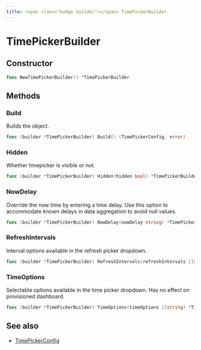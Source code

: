 ```yaml
---
title: <span class="badge builder"></span> TimePickerBuilder
---
```

# <span class="badge builder"></span> TimePickerBuilder

## Constructor

```go
func NewTimePickerBuilder() *TimePickerBuilder
```
## Methods

### <span class="badge object-method"></span> Build

Builds the object.

```go
func (builder *TimePickerBuilder) Build() (TimePickerConfig, error)
```

### <span class="badge object-method"></span> Hidden

Whether timepicker is visible or not.

```go
func (builder *TimePickerBuilder) Hidden(hidden bool) *TimePickerBuilder
```

### <span class="badge object-method"></span> NowDelay

Override the now time by entering a time delay. Use this option to accommodate known delays in data aggregation to avoid null values.

```go
func (builder *TimePickerBuilder) NowDelay(nowDelay string) *TimePickerBuilder
```

### <span class="badge object-method"></span> RefreshIntervals

Interval options available in the refresh picker dropdown.

```go
func (builder *TimePickerBuilder) RefreshIntervals(refreshIntervals []string) *TimePickerBuilder
```

### <span class="badge object-method"></span> TimeOptions

Selectable options available in the time picker dropdown. Has no effect on provisioned dashboard.

```go
func (builder *TimePickerBuilder) TimeOptions(timeOptions []string) *TimePickerBuilder
```

## See also

 * <span class="badge object-type-struct"></span> [TimePickerConfig](./object-TimePickerConfig.md)
